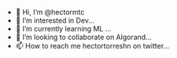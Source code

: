 - 👋 Hi, I’m @hectormtc
- 👀 I’m interested in Dev...
- 🌱 I’m currently learning ML ...
- 💞️ I’m looking to collaborate on Algorand...
- 📫 How to reach me hectortorreshn on twitter...

